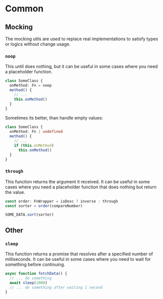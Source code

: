# Common

## Mocking
The mocking utils are used to replace real implementations to satisfy types or logics without change usage.

### `noop`
This until does nothing, but it can be useful in some cases where you need a placeholder function.

```ts
class SomeClass {
  onMethod: Fn = noop
  method() {
    // ...
    this.onMethod()
  }
}
```

Sometimes its better, than handle empty values:

```ts
class SomeClass {
  onMethod: Fn | undefined
  method() {
    // ...
    if (this.onMethod)
      this.onMethod()
  }
}
```

### `through`
This function returns the argument it received. It can be useful in some cases where you need a placeholder function that does nothing but return the value.

```ts
const order: FnWrapper = isDesc ? inverse : through
const sorter = order(compareNumber)

SOME_DATA.sort(sorter)
```

## Other
### `sleep`
This function returns a promise that resolves after a specified number of milliseconds. It can be useful in some cases where you need to wait for something before continuing.

```ts
async function fetchData() {
  // ... do something
  await sleep(1000)
  // ... do something after waiting 1 second
}
```
